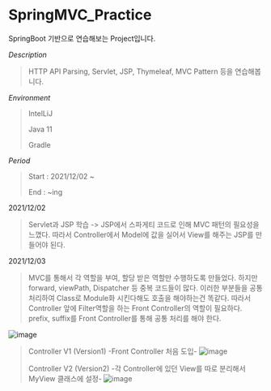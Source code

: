 # SpringMVC_Practice

SpringBoot 기반으로 연습해보는 Project입니다.

*Description*

> HTTP API Parsing, Servlet, JSP, Thymeleaf, MVC Pattern 등을 연습해봅니다.

*Environment*

> IntelLiJ
> 
> Java 11
> 
> Gradle

*Period*

> Start : 2021/12/02 ~
> 
> End : ~ing

2021/12/02
> Servlet과 JSP 학습 -> JSP에서 스파게티 코드로 인해 MVC 패턴의 필요성을 느꼈다. 따라서 Controller에서 Model에 값을 실어서 View를 해주는 JSP를 만들어야 된다.
>
2021/12/03
> MVC를 통해서 각 역할을 부여, 할당 받은 역할만 수행하도록 만들었다. 하지만 forward, viewPath, Dispatcher 등 중복 코드들이 많다. 이러한 부분들을 공통 처리하여 Class로 Module화 시킨다해도 호출을 해야하는건 똑같다. 따라서 Controller 앞에 Filter역할을 하는 Front Controller의 역할이 필요하다. prefix, suffix를 Front Controller를 통해 공통 처리를 해야 한다.
> 
![image](https://user-images.githubusercontent.com/69206748/144590143-36c9faae-bfc3-4688-a315-77f78d77ed5a.png)
>
> Controller V1 (Version1) -Front Controller 처음 도입-
> ![image](https://user-images.githubusercontent.com/69206748/144594981-ee47c4ee-fb6d-48fd-b53d-9d177e4bda6d.png)
>
>
> Controller V2 (Version2) -각 Controller에 있던 View를 따로 분리해서 MyView 클래스에 설정-
> ![image](https://user-images.githubusercontent.com/69206748/144595087-4267fdd6-a1be-4600-b68d-230309eab06c.png)
>
>
